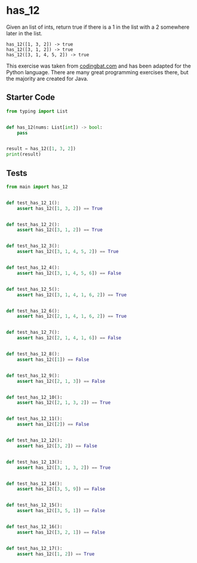 # has_12





Given an list of ints, return true if there is a 1 in the list with a 2 somewhere later in the list.

```
has_12([1, 3, 2]) -> true
has_12([3, 1, 2]) -> true
has_12([3, 1, 4, 5, 2]) -> true
```

This exercise was taken from [codingbat.com](https://codingbat.com/prob/p169260) and has been adapted for the Python language. There are many great programming exercises there, but the majority are created for Java.

## Starter Code
```python
from typing import List


def has_12(nums: List[int]) -> bool:
    pass


result = has_12([1, 3, 2])
print(result)
```

## Tests
```python
from main import has_12


def test_has_12_1():
    assert has_12([1, 3, 2]) == True


def test_has_12_2():
    assert has_12([3, 1, 2]) == True


def test_has_12_3():
    assert has_12([3, 1, 4, 5, 2]) == True


def test_has_12_4():
    assert has_12([3, 1, 4, 5, 6]) == False


def test_has_12_5():
    assert has_12([3, 1, 4, 1, 6, 2]) == True


def test_has_12_6():
    assert has_12([2, 1, 4, 1, 6, 2]) == True


def test_has_12_7():
    assert has_12([2, 1, 4, 1, 6]) == False


def test_has_12_8():
    assert has_12([1]) == False


def test_has_12_9():
    assert has_12([2, 1, 3]) == False


def test_has_12_10():
    assert has_12([2, 1, 3, 2]) == True


def test_has_12_11():
    assert has_12([2]) == False


def test_has_12_12():
    assert has_12([3, 2]) == False


def test_has_12_13():
    assert has_12([3, 1, 3, 2]) == True


def test_has_12_14():
    assert has_12([3, 5, 9]) == False


def test_has_12_15():
    assert has_12([3, 5, 1]) == False


def test_has_12_16():
    assert has_12([3, 2, 1]) == False


def test_has_12_17():
    assert has_12([1, 2]) == True
```
